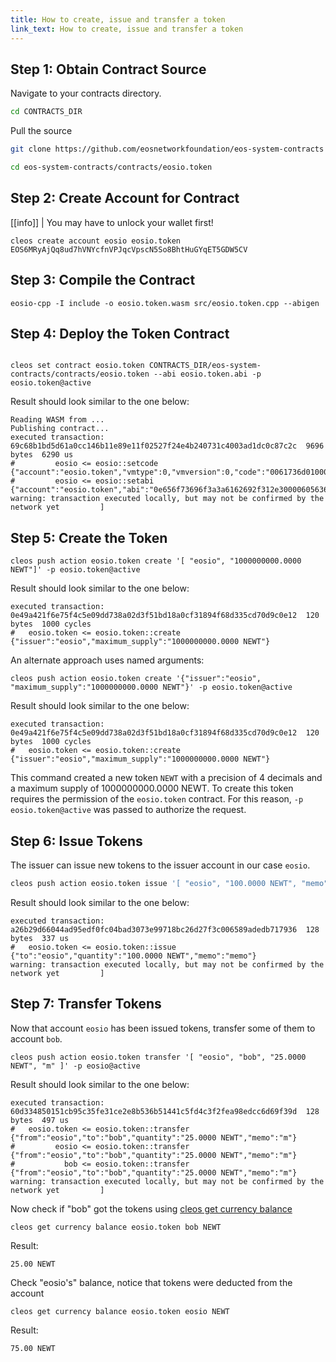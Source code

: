 ```yaml
---
title: How to create, issue and transfer a token
link_text: How to create, issue and transfer a token
---
```


## Step 1: Obtain Contract Source

Navigate to your contracts directory.

```sh
cd CONTRACTS_DIR
```

Pull the source

```sh
git clone https://github.com/eosnetworkfoundation/eos-system-contracts --branch release/3.1 --single-branch
```

```sh
cd eos-system-contracts/contracts/eosio.token
```

## Step 2: Create Account for Contract

[[info]]
| You may have to unlock your wallet first!

```shell
cleos create account eosio eosio.token EOS6MRyAjQq8ud7hVNYcfnVPJqcVpscN5So8BhtHuGYqET5GDW5CV
```

## Step 3: Compile the Contract

```shell
eosio-cpp -I include -o eosio.token.wasm src/eosio.token.cpp --abigen
```

## Step 4: Deploy the Token Contract

```shell

cleos set contract eosio.token CONTRACTS_DIR/eos-system-contracts/contracts/eosio.token --abi eosio.token.abi -p eosio.token@active
```

Result should look similar to the one below:

```console
Reading WASM from ...
Publishing contract...
executed transaction: 69c68b1bd5d61a0cc146b11e89e11f02527f24e4b240731c4003ad1dc0c87c2c  9696 bytes  6290 us
#         eosio <= eosio::setcode               {"account":"eosio.token","vmtype":0,"vmversion":0,"code":"0061736d0100000001aa011c60037f7e7f0060047f...
#         eosio <= eosio::setabi                {"account":"eosio.token","abi":"0e656f73696f3a3a6162692f312e30000605636c6f73650002056f776e6572046e61...
warning: transaction executed locally, but may not be confirmed by the network yet         ]
```

## Step 5: Create the Token

```shell
cleos push action eosio.token create '[ "eosio", "1000000000.0000 NEWT"]' -p eosio.token@active
```

Result should look similar to the one below:

```console
executed transaction: 0e49a421f6e75f4c5e09dd738a02d3f51bd18a0cf31894f68d335cd70d9c0e12  120 bytes  1000 cycles
#   eosio.token <= eosio.token::create          {"issuer":"eosio","maximum_supply":"1000000000.0000 NEWT"}
```

An alternate approach uses named arguments:

```shell
cleos push action eosio.token create '{"issuer":"eosio", "maximum_supply":"1000000000.0000 NEWT"}' -p eosio.token@active
```

Result should look similar to the one below:

```console
executed transaction: 0e49a421f6e75f4c5e09dd738a02d3f51bd18a0cf31894f68d335cd70d9c0e12  120 bytes  1000 cycles
#   eosio.token <= eosio.token::create          {"issuer":"eosio","maximum_supply":"1000000000.0000 NEWT"}
```

This command created a new token `NEWT` with a precision of 4 decimals and a maximum supply of 1000000000.0000 NEWT.  To create this token requires the permission of the `eosio.token` contract. For this reason, `-p eosio.token@active` was passed to authorize the request.

## Step 6: Issue Tokens

The issuer can issue new tokens to the issuer account in our case `eosio`.

```sh
cleos push action eosio.token issue '[ "eosio", "100.0000 NEWT", "memo" ]' -p eosio@active
```

Result should look similar to the one below:

```console
executed transaction: a26b29d66044ad95edf0fc04bad3073e99718bc26d27f3c006589adedb717936  128 bytes  337 us
#   eosio.token <= eosio.token::issue           {"to":"eosio","quantity":"100.0000 NEWT","memo":"memo"}
warning: transaction executed locally, but may not be confirmed by the network yet         ]
```

## Step 7: Transfer Tokens

Now that account `eosio` has been issued tokens, transfer some of them to account `bob`.

```shell
cleos push action eosio.token transfer '[ "eosio", "bob", "25.0000 NEWT", "m" ]' -p eosio@active
```

Result should look similar to the one below:

```console
executed transaction: 60d334850151cb95c35fe31ce2e8b536b51441c5fd4c3f2fea98edcc6d69f39d  128 bytes  497 us
#   eosio.token <= eosio.token::transfer        {"from":"eosio","to":"bob","quantity":"25.0000 NEWT","memo":"m"}
#         eosio <= eosio.token::transfer        {"from":"eosio","to":"bob","quantity":"25.0000 NEWT","memo":"m"}
#           bob <= eosio.token::transfer        {"from":"eosio","to":"bob","quantity":"25.0000 NEWT","memo":"m"}
warning: transaction executed locally, but may not be confirmed by the network yet         ]
```

Now check if "bob" got the tokens using [cleos get currency balance](https://github.com/AntelopeIO/spring/blob/v1.0.0-rc2/docs/02_cleos/03_command-reference/get/currency-balance.md)

```shell
cleos get currency balance eosio.token bob NEWT
```

Result:

```console
25.00 NEWT
```

Check "eosio's" balance, notice that tokens were deducted from the account

```shell
cleos get currency balance eosio.token eosio NEWT
```

Result:

```console
75.00 NEWT
```
